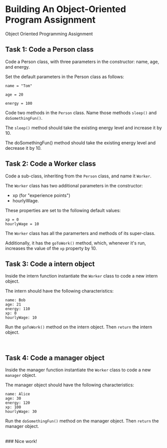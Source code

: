 # Building An Object-Oriented Program Assignment
 Object Oriented Programming Assignment
## Task 1: Code a Person class

Code a Person class, with three parameters in the constructor: name, age, and energy.

Set the default parameters in the Person class as follows:

```
name = "Tom"

age = 20

energy = 100
```

Code two methods in the `Person` class. Name those methods `sleep()` and `doSomethingFun()`.

The `sleep()` method should take the existing energy level and increase it by 10.

The doSomethingFun() method should take the existing energy level and decrease it by 10.
<br>

## Task 2: Code a Worker class

Code a sub-class, inheriting from the `Person` class, and name it `Worker`.

The `Worker` class has two additional parameters in the constructor: 
- xp (for "experience points")
- hourlyWage.

These properties are set to the following default values:
```
xp = 0
hourlyWage = 10
```
The `Worker` class has all the paramerters and methods of its super-class.

Additionally, it has the `goToWork()` method, which, whenever it's run, increases the value of the `xp` property by 10.
<br>

## Task 3: Code a intern object

Inside the intern function instantiate the `Worker` class to code a new intern object.

The intern should have the following characteristics:
```
name: Bob
age: 21
energy: 110
xp: 0
hourlyWage: 10
```

Run the `goToWork()` method on the intern object. Then `return` the intern object.

<br>

## Task 4: Code a manager object

Inside the manager function instantiate the `Worker` class to code a new `manager` object.

The manager object should have the following characteristics:
```
name: Alice
age: 30
energy: 120
xp: 100
hourlyWage: 30
```

Run the `doSomethingFun()` method on the manager object. Then `return` the manager object.

<br>
### Nice work!